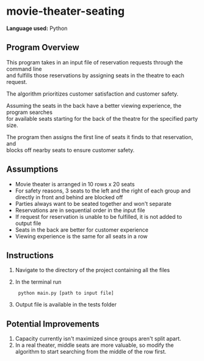# movie-theater-seating
**Language used:** Python

## Program Overview
This program takes in an input file of reservation requests through the command line  
and fulfills those reservations by assigning seats in the theatre to each request.  

The algorithm prioritizes customer satisfaction and customer safety.  

Assuming the seats in the back have a better viewing experience, the program searches  
for available seats starting for the back of the theatre for the specified party size.  

The program then assigns the first line of seats it finds to that reservation, and  
blocks off nearby seats to ensure customer safety.

## Assumptions
- Movie theater is arranged in 10 rows x 20 seats
- For safety reasons, 3 seats to the left and the right of each group
and directly in front and behind are blocked off
- Parties always want to be seated together and won't separate
- Reservations are in sequential order in the input file
- If request for reservation is unable to be fulfilled, it is not added to output file
- Seats in the back are better for customer experience
- Viewing experience is the same for all seats in a row

## Instructions
1. Navigate to the directory of the project containing all the files
2. In the terminal run 

        python main.py [path to input file]

3. Output file is available in the tests folder

## Potential Improvements
1. Capacity currently isn't maximized since groups aren't split apart. 
2. In a real theater, middle seats are more valuable, so modify the algorithm to start
searching from the middle of the row first.